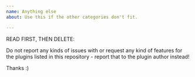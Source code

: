 ```yaml
---
name: Anything else
about: Use this if the other categories don't fit.

---
```


READ FIRST, THEN DELETE:

Do not report any kinds of issues with or request any kind of features for
the plugins listed in this repository - report that to the plugin author instead!

Thanks :)
